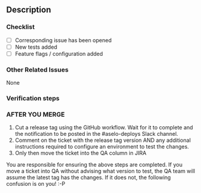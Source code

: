 ## Description
<!--
- What this pull request does.
- Bug fix, new feature, documentation change, etc.
-->

### Checklist
- [ ] Corresponding issue has been opened
- [ ] New tests added
- [ ] Feature flags / configuration added

### Other Related Issues
<!--
- The primary issue this PR addresses should be part of the PR title.
- If there are other tickets related to this PR, reference them here with context of how they are relevant.
-->
None

### Verification steps
<!--
Describe how to validate your changes.
- Include screen shots if applicable.
- Note if migrations are required.
-->

### AFTER YOU MERGE

1. Cut a release tag using the GitHub workflow. Wait for it to complete and the notification to be posted in the #aselo-deploys Slack channel.
2. Comment on the ticket with the release tag version AND any additional instructions required to configure an environment to test the changes.
3. Only then move the ticket into the QA column in JIRA

You are responsible for ensuring the above steps are completed. If you move a ticket into QA without advising what version to test, the QA team will assume the latest tag has the changes. If it does not, the following confusion is on you! :-P
